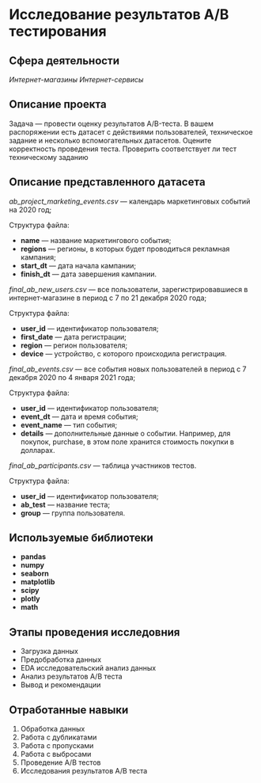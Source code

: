 # Исследование результатов А/В тестирования
## Сфера деятельности
*Интернет-магазины*
*Интернет-сервисы*

## Описание проекта
Задача — провести оценку результатов A/B-теста. В вашем распоряжении есть датасет с действиями пользователей, техническое задание и несколько вспомогательных датасетов. Оцените корректность проведения теста. Проверить соответствует ли тест техническому заданию

## Описание представленного датасета
*ab_project_marketing_events.csv* — календарь маркетинговых событий на 2020 год;

Структура файла:
- **name** — название маркетингового события;
- **regions** — регионы, в которых будет проводиться рекламная кампания;
- **start_dt** — дата начала кампании;
- **finish_dt** — дата завершения кампании.

*final_ab_new_users.csv* — все пользователи, зарегистрировавшиеся в интернет-магазине в период с 7 по 21 декабря 2020 года;

Структура файла:

- **user_id** — идентификатор пользователя;
- **first_date** — дата регистрации;
- **region** — регион пользователя;
- **device** — устройство, с которого происходила регистрация.

*final_ab_events.csv* — все события новых пользователей в период с 7 декабря 2020 по 4 января 2021 года;

Структура файла:

- **user_id** — идентификатор пользователя;
- **event_dt** — дата и время события;
- **event_name** — тип события;
- **details** — дополнительные данные о событии. Например, для покупок, purchase, в этом поле хранится стоимость покупки в долларах.

*final_ab_participants.csv* — таблица участников тестов.

Структура файла:

- **user_id** — идентификатор пользователя;
- **ab_test** — название теста;
- **group** — группа пользователя.

## Используемые библиотеки
- **pandas**
- **numpy**
- **seaborn**
- **matplotlib**
- **scipy**
- **plotly**
- **math**


## Этапы проведения исследовния
- Загрузка данных
- Предобработка данных
- EDA исследовательский анализ данных
- Анализ результатов A/B теста
- Вывод и рекомендации

## Отработанные навыки
1. Обработка данных
2. Работа с дубликатами
3. Работа с пропусками
4. Работа с выбросами
5. Проведение A/B тестов
6. Исследования результатов A/B теста
